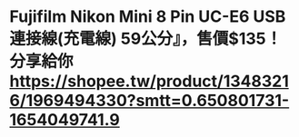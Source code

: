 # Fujifilm Nikon Mini 8 Pin UC-E6 USB 連接線(充電線) 59公分』，售價$135！分享給你 https://shopee.tw/product/13483216/1969494330?smtt=0.650801731-1654049741.9